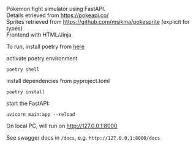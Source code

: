 Pokemon fight simulator using FastAPI.
<br>
Details etrieved from https://pokeapi.co/ 
<br>
Sprites retrieved from https://github.com/msikma/pokesprite (explicit for types)
<br>
Frontend with HTML/Jinja

To run, install poetry from [here](https://python-poetry.org/docs/)

activate poetry environment

```
poetry shell
```

install dependencies from pyproject.toml

```
poetry install
```

start the FastAPI:

```
uvicorn main:app --reload
```

On local PC, will run on http://127.0.0.1:8000

See swagger docs in `/docs`, e.g.
`http://127.0.0.1:8000/docs`
